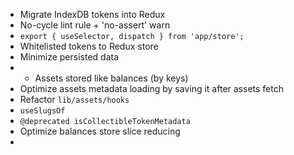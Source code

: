 - Migrate IndexDB tokens into Redux
- No-cycle lint rule + 'no-assert' warn
- `export { useSelector, dispatch } from 'app/store';`
- Whitelisted tokens to Redux store
- Minimize persisted data
- - Assets stored like balances (by keys)
- Optimize assets metadata loading by saving it after assets fetch
- Refactor `lib/assets/hooks`
- `useSlugsOf`
- `@deprecated isCollectibleTokenMetadata`
- Optimize balances store slice reducing
-
